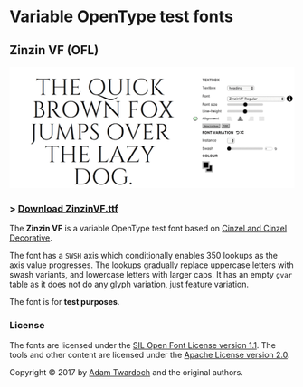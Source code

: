 # Variable OpenType test fonts

## Zinzin VF (OFL)

![ZinzinVF](./Media/ZinzinVF.gif)

### > [Download ZinzinVF.ttf ](https://github.com/twardoch/varfonts-ofl/blob/master/ZinzinVF-OFL/Fonts/ZinzinVF.ttf?raw=true)

The **Zinzin VF** is a variable OpenType test font based on [Cinzel and Cinzel Decorative](http://ndiscovered.com/cinzel/). 

The font has a `SWSH` axis which conditionally enables 350 lookups as the axis value progresses. The lookups gradually replace uppercase letters with swash variants, and lowercase letters with larger caps. It has an empty `gvar` table as it does not do any glyph variation, just feature variation. 

The font is for **test purposes**. 

### License

The fonts are licensed under the [SIL Open Font License version 1.1](./fonts.LICENSE). The tools and other content are licensed under the [Apache License version 2.0](./other.LICENSE).

Copyright © 2017 by [Adam Twardoch](https://github.com/twardoch/) and the original authors.
